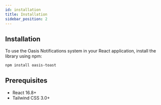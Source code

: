 ```yaml
---
id: installation
title: Installation
sidebar_position: 2   
---
```


## Installation

To use the Oasis Notifications system in your React application, install the library using npm:

```bash
npm install oasis-toast
```

## Prerequisites

- React 16.8+ 
- Tailwind CSS 3.0+

